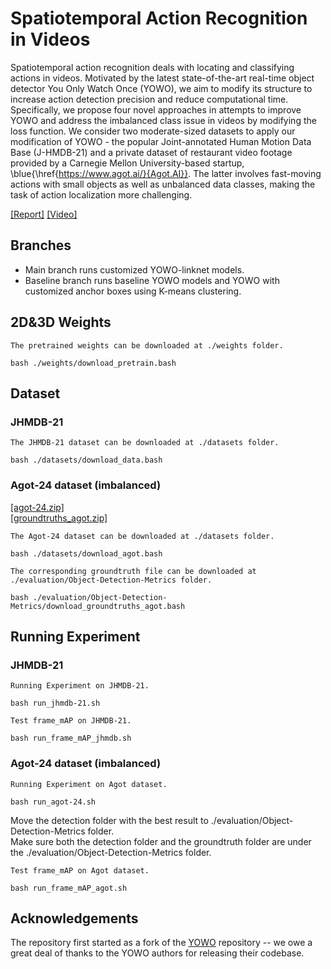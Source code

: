 # Spatiotemporal Action Recognition in Videos

Spatiotemporal action recognition deals with locating and classifying actions in videos. Motivated by the latest state-of-the-art real-time object detector You Only Watch Once (YOWO), we aim to modify its structure to increase action detection precision and reduce computational time. Specifically, we propose four novel approaches in attempts to improve YOWO and address the imbalanced class issue in videos by modifying the loss function. We consider two moderate-sized datasets to apply our modification of YOWO - the popular Joint-annotated Human Motion Data Base (J-HMDB-21) and a private dataset of restaurant video footage provided by a Carnegie Mellon University-based startup, \blue{\href{https://www.agot.ai/}{Agot.AI}}. The latter involves fast-moving actions with small objects as well as unbalanced data classes, making the task of action localization more challenging. 

[[Report]](https://www.overleaf.com/read/jdbqkgbfstws)
[[Video]](https://www.youtube.com/watch?v=WIr3QHQWmVs)

## Branches
- Main branch runs customized YOWO-linknet models.
- Baseline branch runs baseline YOWO models and YOWO with customized anchor boxes using K-means clustering.

## 2D&3D Weights
```
The pretrained weights can be downloaded at ./weights folder.

bash ./weights/download_pretrain.bash
```

## Dataset 
### JHMDB-21

```
The JHMDB-21 dataset can be downloaded at ./datasets folder.

bash ./datasets/download_data.bash
```

### Agot-24 dataset (imbalanced)

[[agot-24.zip]](https://drive.google.com/file/d/1xvO5qLBm3Ut0T46R16Cp3wP7I1wHOn4z/view?usp=sharing)  
[[groundtruths_agot.zip]](https://drive.google.com/file/d/1Xwxj9rQClc2yVACrsDzttT9ZuLqjS53L/view?usp=sharing)

```
The Agot-24 dataset can be downloaded at ./datasets folder.

bash ./datasets/download_agot.bash

The corresponding groundtruth file can be downloaded at ./evaluation/Object-Detection-Metrics folder.

bash ./evaluation/Object-Detection-Metrics/download_groundtruths_agot.bash
```

## Running Experiment
### JHMDB-21
```
Running Experiment on JHMDB-21.

bash run_jhmdb-21.sh
``` 

```
Test frame_mAP on JHMDB-21.

bash run_frame_mAP_jhmdb.sh
``` 

### Agot-24 dataset (imbalanced)
```
Running Experiment on Agot dataset.

bash run_agot-24.sh
```

Move the detection folder with the best result to ./evaluation/Object-Detection-Metrics folder.  
Make sure both the detection folder and the groundtruth folder are under the ./evaluation/Object-Detection-Metrics folder.  
```
Test frame_mAP on Agot dataset.

bash run_frame_mAP_agot.sh
``` 

## Acknowledgements

The repository first started as a fork of the [YOWO](https://github.com/wei-tim/YOWO) repository -- we owe a great deal of thanks to the YOWO authors for releasing their codebase.
